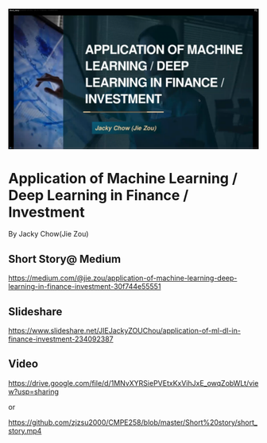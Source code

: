![image](https://github.com/zjzsu2000/CMPE258/blob/master/Short%20story/ppt.png) 

# Application of Machine Learning / Deep Learning in Finance / Investment
By Jacky Chow(Jie Zou)

## Short Story@ Medium
https://medium.com/@jie.zou/application-of-machine-learning-deep-learning-in-finance-investment-30f744e55551

## Slideshare
https://www.slideshare.net/JIEJackyZOUChou/application-of-ml-dl-in-finance-investment-234092387

## Video
https://drive.google.com/file/d/1MNvXYRSiePVEtxKxVihJxE_owqZobWLt/view?usp=sharing

or

https://github.com/zjzsu2000/CMPE258/blob/master/Short%20story/short_story.mp4


